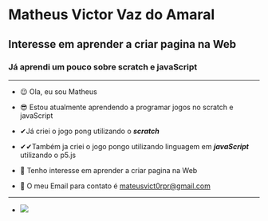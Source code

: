 # **Matheus Victor Vaz do Amaral**
## Interesse em aprender a criar pagina na Web
### Já aprendi um pouco sobre scratch e javaScript
---
- 😉 Ola, eu sou Matheus
- 😎 Estou atualmente aprendendo a programar jogos no scratch e javaScript
- ✔Já criei o jogo pong utilizando o ***scratch***
- ✔✔Também ja criei o jogo pongo utilizando linguagem em ***javaScript*** utilizando o p5.js
- 🤞 Tenho interesse em aprender a criar pagina na Web

- 📧 O meu Email para contato é mateusvict0rpr@gmail.com
- ---
- <img src="https://www.google.com.br/search?q=Dragon+ball&client=ms-opera-mobile&channel=new&espv=1&tbm=isch&prmd=niv&source=lnms&sa=X&ved=0ahUKEwilhaPFqJX7AhXwIrkGHYf8BYcQ_AUIFigC&biw=435&bih=835&dpr=1.66#imgrc=ud7o0xzan1rTjM"/>

<!--- 
Matheus/Matheus Victor is a ✨ special ✨ repository because its `README.md` (this file) appears on your GitHub profile.
You can click the Preview link to take a look at your changes.
--->

